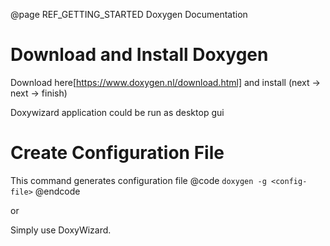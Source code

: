 @page REF_GETTING_STARTED Doxygen Documentation

# Download and Install Doxygen

Download here[https://www.doxygen.nl/download.html] and install (next -> next -> finish)

Doxywizard application could be run as desktop gui

# Create Configuration File 

This command generates configuration file @code `doxygen -g <config-file>` @endcode

or

Simply use DoxyWizard.


 